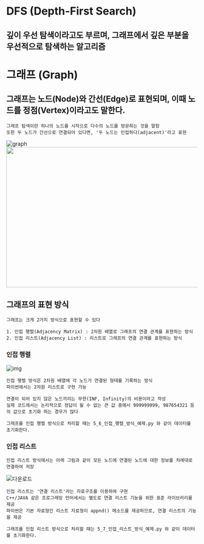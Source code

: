 # DFS (Depth-First Search)

## 깊이 우선 탐색이라고도 부르며, 그래프에서 깊은 부분을 우선적으로 탐색하는 알고리즘



# 그래프 (Graph)

## 그래프는 노드(Node)와 간선(Edge)로 표현되며, 이때 노드를 정점(Vertex)이라고도 말한다.

    그래프 탐색이란 하나의 노드를 시작으로 다수의 노드를 방문하는 것을 말함
    또한 두 노드가 간선으로 연결되어 있다면, '두 노드는 인접하다(adjacent)'라고 표현

![graph](https://user-images.githubusercontent.com/30036777/103998102-1661d800-51df-11eb-81f7-c83f9dd1f7d4.png)
<img src="https://user-images.githubusercontent.com/30036777/103998102-1661d800-51df-11eb-81f7-c83f9dd1f7d4.png" width="700" height="370"></img>


## 그래프의 표현 방식

    그래프는 크게 2가지 방식으로 표현할 수 있다

    1. 인접 행렬(Adjacency Matrix) : 2차원 배열로 그래프의 연결 관계를 표현하는 방식
    2. 인접 리스트(Adjacency List) : 리스트로 그래프의 연결 관계를 표현하는 방식

### 인접 행렬

![img](https://user-images.githubusercontent.com/30036777/104000007-fcc19000-51e0-11eb-8dae-d04b77d63898.png)


    인접 행렬 방식은 2차원 배열에 각 노드가 연결된 형태를 기록하는 방식
    파이썬에서는 2차원 리스트로 구현 가능
    
    연결이 되어 있지 않은 노드끼리는 무한(INF, Infinity)의 비용이라고 작성
    실제 코드에서는 논리적으로 정답이 될 수 없는 큰 값 중에서 999999999, 987654321 등의 값으로 초기화 하는 경우가 많다

    그래프를 인접 행렬 방식으로 처리할 때는 5_6_인접_행렬_방식_예제.py 와 같이 데이터를 초기화한다.


### 인접 리스트

    인접 리스트 방식에서는 아래 그림과 같이 모든 노드에 연결된 노드에 대한 정보를 차례대로 연결하여 저장

![다운로드](https://user-images.githubusercontent.com/30036777/104000213-43af8580-51e1-11eb-9bff-0b7b953270a4.png)

    인접 리스트는 '연결 리스트'라는 자료구조를 이용하여 구현
    C++/JAVA 같은 프로그래밍 언어세서는 별도로 연결 리스트 기능을 위한 표준 라이브러리를 제공
    파이썬은 기본 자료형인 리스트 자료형이 appnd() 메소드를 제공하므로, 연결 리스트의 기능을 제공

    그래프를 인접 리스트 방식으로 처리할 때는 5_7_인접_리스트_방식_예제.py 와 같이 데이터를 초기화한다.